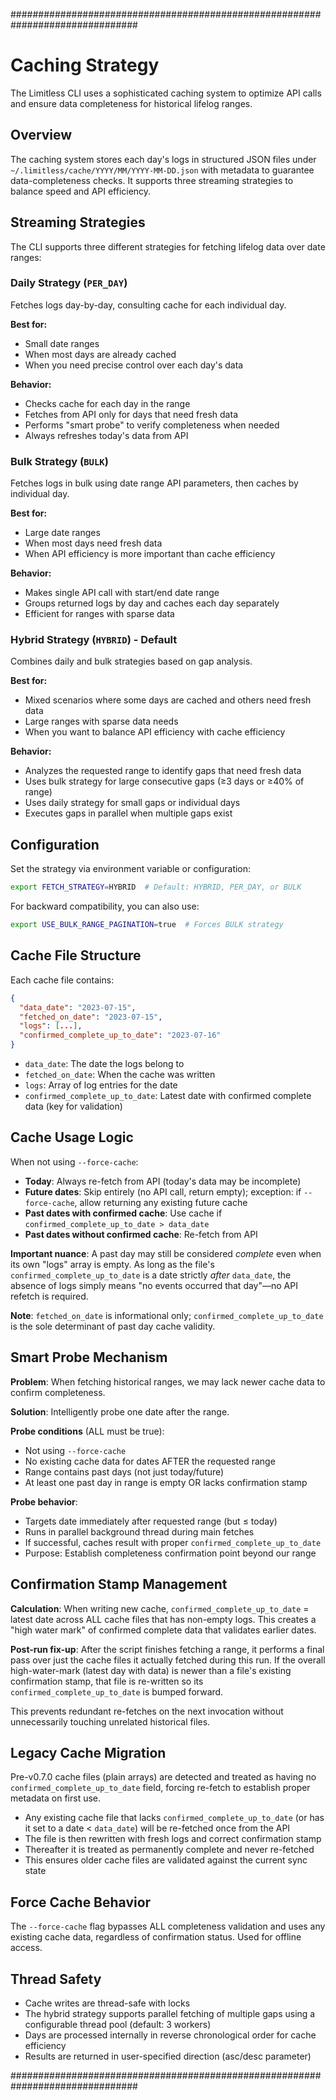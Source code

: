 ###############################################################################

# Caching Strategy

The Limitless CLI uses a sophisticated caching system to optimize API calls and ensure data completeness for historical lifelog ranges.

## Overview

The caching system stores each day's logs in structured JSON files under `~/.limitless/cache/YYYY/MM/YYYY-MM-DD.json` with metadata to guarantee data-completeness checks. It supports three streaming strategies to balance speed and API efficiency.

## Streaming Strategies

The CLI supports three different strategies for fetching lifelog data over date ranges:

### Daily Strategy (`PER_DAY`)

Fetches logs day-by-day, consulting cache for each individual day.

**Best for:**

- Small date ranges
- When most days are already cached
- When you need precise control over each day's data

**Behavior:**

- Checks cache for each day in the range
- Fetches from API only for days that need fresh data
- Performs "smart probe" to verify completeness when needed
- Always refreshes today's data from API

### Bulk Strategy (`BULK`)

Fetches logs in bulk using date range API parameters, then caches by individual day.

**Best for:**

- Large date ranges
- When most days need fresh data
- When API efficiency is more important than cache efficiency

**Behavior:**

- Makes single API call with start/end date range
- Groups returned logs by day and caches each day separately
- Efficient for ranges with sparse data

### Hybrid Strategy (`HYBRID`) - Default

Combines daily and bulk strategies based on gap analysis.

**Best for:**

- Mixed scenarios where some days are cached and others need fresh data
- Large ranges with sparse data needs
- When you want to balance API efficiency with cache efficiency

**Behavior:**

- Analyzes the requested range to identify gaps that need fresh data
- Uses bulk strategy for large consecutive gaps (≥3 days or ≥40% of range)
- Uses daily strategy for small gaps or individual days
- Executes gaps in parallel when multiple gaps exist

## Configuration

Set the strategy via environment variable or configuration:

```bash
export FETCH_STRATEGY=HYBRID  # Default: HYBRID, PER_DAY, or BULK
```

For backward compatibility, you can also use:

```bash
export USE_BULK_RANGE_PAGINATION=true  # Forces BULK strategy
```

## Cache File Structure

Each cache file contains:

```json
{
  "data_date": "2023-07-15",
  "fetched_on_date": "2023-07-15",
  "logs": [...],
  "confirmed_complete_up_to_date": "2023-07-16"
}
```

- `data_date`: The date the logs belong to
- `fetched_on_date`: When the cache was written
- `logs`: Array of log entries for the date
- `confirmed_complete_up_to_date`: Latest date with confirmed complete data (key for validation)

## Cache Usage Logic

When not using `--force-cache`:

- **Today**: Always re-fetch from API (today's data may be incomplete)
- **Future dates**: Skip entirely (no API call, return empty); exception: if `--force-cache`, allow returning any existing future cache
- **Past dates with confirmed cache**: Use cache if `confirmed_complete_up_to_date > data_date`
- **Past dates without confirmed cache**: Re-fetch from API

**Important nuance**: A past day may still be considered _complete_ even when its own "logs" array is empty. As long as the file's `confirmed_complete_up_to_date` is a date strictly _after_ `data_date`, the absence of logs simply means "no events occurred that day"—no API refetch is required.

**Note**: `fetched_on_date` is informational only; `confirmed_complete_up_to_date` is the sole determinant of past day cache validity.

## Smart Probe Mechanism

**Problem**: When fetching historical ranges, we may lack newer cache data to confirm completeness.

**Solution**: Intelligently probe one date after the range.

**Probe conditions** (ALL must be true):

- Not using `--force-cache`
- No existing cache data for dates AFTER the requested range
- Range contains past days (not just today/future)
- At least one past day in range is empty OR lacks confirmation stamp

**Probe behavior**:

- Targets date immediately after requested range (but ≤ today)
- Runs in parallel background thread during main fetches
- If successful, caches result with proper `confirmed_complete_up_to_date`
- Purpose: Establish completeness confirmation point beyond our range

## Confirmation Stamp Management

**Calculation**: When writing new cache, `confirmed_complete_up_to_date` = latest date across ALL cache files that has non-empty logs. This creates a "high water mark" of confirmed complete data that validates earlier dates.

**Post-run fix-up**: After the script finishes fetching a range, it performs a final pass over just the cache files it actually fetched during this run. If the overall high-water-mark (latest day with data) is newer than a file's existing confirmation stamp, that file is re-written so its `confirmed_complete_up_to_date` is bumped forward.

This prevents redundant re-fetches on the next invocation without unnecessarily touching unrelated historical files.

## Legacy Cache Migration

Pre-v0.7.0 cache files (plain arrays) are detected and treated as having no `confirmed_complete_up_to_date` field, forcing re-fetch to establish proper metadata on first use.

- Any existing cache file that lacks `confirmed_complete_up_to_date` (or has it set to a date < `data_date`) will be re-fetched once from the API
- The file is then rewritten with fresh logs and correct confirmation stamp
- Thereafter it is treated as permanently complete and never re-fetched
- This ensures older cache files are validated against the current sync state

## Force Cache Behavior

The `--force-cache` flag bypasses ALL completeness validation and uses any existing cache data, regardless of confirmation status. Used for offline access.

## Thread Safety

- Cache writes are thread-safe with locks
- The hybrid strategy supports parallel fetching of multiple gaps using a configurable thread pool (default: 3 workers)
- Days are processed internally in reverse chronological order for cache efficiency
- Results are returned in user-specified direction (asc/desc parameter)

###############################################################################
